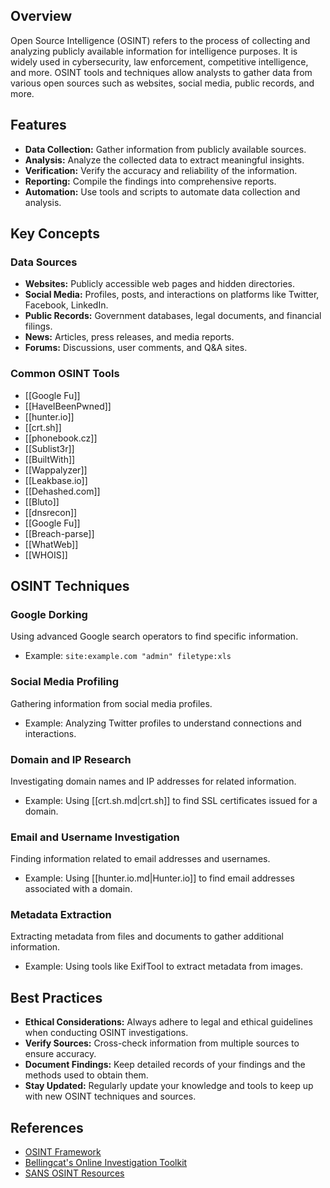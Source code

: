 ## Overview
Open Source Intelligence (OSINT) refers to the process of collecting and analyzing publicly available information for intelligence purposes. It is widely used in cybersecurity, law enforcement, competitive intelligence, and more. OSINT tools and techniques allow analysts to gather data from various open sources such as websites, social media, public records, and more.

## Features
- **Data Collection:** Gather information from publicly available sources.
- **Analysis:** Analyze the collected data to extract meaningful insights.
- **Verification:** Verify the accuracy and reliability of the information.
- **Reporting:** Compile the findings into comprehensive reports.
- **Automation:** Use tools and scripts to automate data collection and analysis.

## Key Concepts

### Data Sources
- **Websites:** Publicly accessible web pages and hidden directories.
- **Social Media:** Profiles, posts, and interactions on platforms like Twitter, Facebook, LinkedIn.
- **Public Records:** Government databases, legal documents, and financial filings.
- **News:** Articles, press releases, and media reports.
- **Forums:** Discussions, user comments, and Q&A sites.

### Common OSINT Tools
- [[Google Fu]]
- [[HaveIBeenPwned]]
- [[hunter.io]]
- [[crt.sh]]
- [[phonebook.cz]]
- [[Sublist3r]]
- [[BuiltWith]]
- [[Wappalyzer]]
- [[Leakbase.io]]
- [[Dehashed.com]]
- [[Bluto]]
- [[dnsrecon]]
- [[Google Fu]]
- [[Breach-parse]]
- [[WhatWeb]]
- [[WHOIS]]

## OSINT Techniques

### Google Dorking
Using advanced Google search operators to find specific information.
- Example: `site:example.com "admin" filetype:xls`

### Social Media Profiling
Gathering information from social media profiles.
- Example: Analyzing Twitter profiles to understand connections and interactions.

### Domain and IP Research
Investigating domain names and IP addresses for related information.
- Example: Using [[crt.sh.md|crt.sh]] to find SSL certificates issued for a domain.

### Email and Username Investigation
Finding information related to email addresses and usernames.
- Example: Using [[hunter.io.md|Hunter.io]] to find email addresses associated with a domain.

### Metadata Extraction
Extracting metadata from files and documents to gather additional information.
- Example: Using tools like ExifTool to extract metadata from images.

## Best Practices
- **Ethical Considerations:** Always adhere to legal and ethical guidelines when conducting OSINT investigations.
- **Verify Sources:** Cross-check information from multiple sources to ensure accuracy.
- **Document Findings:** Keep detailed records of your findings and the methods used to obtain them.
- **Stay Updated:** Regularly update your knowledge and tools to keep up with new OSINT techniques and sources.

## References
- [OSINT Framework](https://osintframework.com/)
- [Bellingcat's Online Investigation Toolkit](https://www.bellingcat.com/resources/how-tos/2019/05/03/bellingcats-online-investigation-toolkit-2019/)
- [SANS OSINT Resources](https://www.sans.org/blog/open-source-intelligence-osint-resources/)
